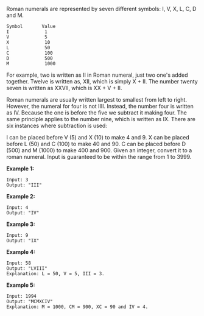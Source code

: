 Roman numerals are represented by seven different symbols: I, V, X, L, C, D and M.

    Symbol       Value
    I             1
    V             5
    X             10
    L             50
    C             100
    D             500
    M             1000


For example, two is written as II in Roman numeral, just two one's added together. Twelve is written as, XII, which is simply X + II. The number twenty seven is written as XXVII, which is XX + V + II.

Roman numerals are usually written largest to smallest from left to right. However, the numeral for four is not IIII. Instead, the number four is written as IV. Because the one is before the five we subtract it making four. The same principle applies to the number nine, which is written as IX. There are six instances where subtraction is used:

I can be placed before V (5) and X (10) to make 4 and 9. 
X can be placed before L (50) and C (100) to make 40 and 90. 
C can be placed before D (500) and M (1000) to make 400 and 900.
Given an integer, convert it to a roman numeral. Input is guaranteed to be within the range from 1 to 3999.

**Example 1:**

    Input: 3
    Output: "III"
**Example 2:**

    Input: 4
    Output: "IV"
**Example 3:**

    Input: 9
    Output: "IX"
**Example 4:**

    Input: 58
    Output: "LVIII"
    Explanation: L = 50, V = 5, III = 3.
**Example 5:**

    Input: 1994
    Output: "MCMXCIV"
    Explanation: M = 1000, CM = 900, XC = 90 and IV = 4.
